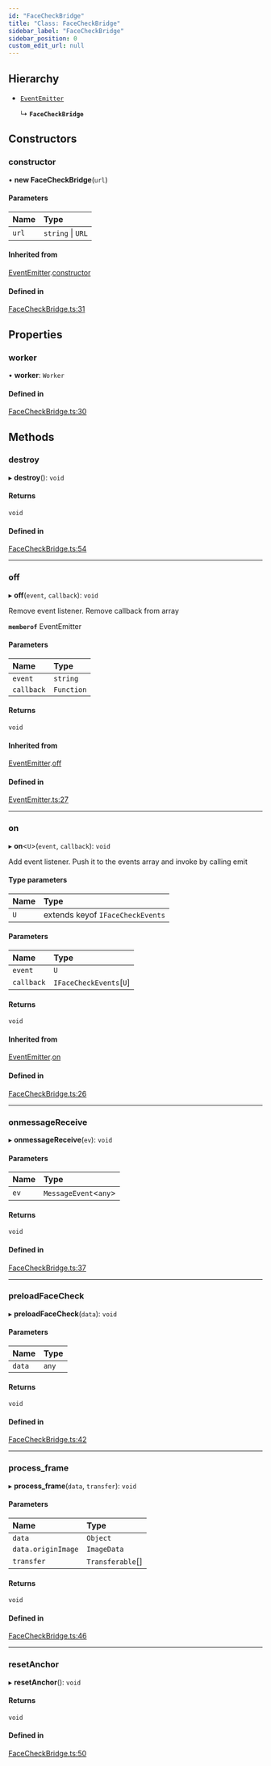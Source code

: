```yaml
---
id: "FaceCheckBridge"
title: "Class: FaceCheckBridge"
sidebar_label: "FaceCheckBridge"
sidebar_position: 0
custom_edit_url: null
---
```


## Hierarchy

- [`EventEmitter`](EventEmitter.md)

  ↳ **`FaceCheckBridge`**

## Constructors

### constructor

• **new FaceCheckBridge**(`url`)

#### Parameters

| Name | Type |
| :------ | :------ |
| `url` | `string` \| `URL` |

#### Inherited from

[EventEmitter](EventEmitter.md).[constructor](EventEmitter.md#constructor)

#### Defined in

[FaceCheckBridge.ts:31](https://github.com/sergio-lucas/webCamProcessor/blob/bb7bfcb/src/library/FaceCheckBridge.ts#L31)

## Properties

### worker

• **worker**: `Worker`

#### Defined in

[FaceCheckBridge.ts:30](https://github.com/sergio-lucas/webCamProcessor/blob/bb7bfcb/src/library/FaceCheckBridge.ts#L30)

## Methods

### destroy

▸ **destroy**(): `void`

#### Returns

`void`

#### Defined in

[FaceCheckBridge.ts:54](https://github.com/sergio-lucas/webCamProcessor/blob/bb7bfcb/src/library/FaceCheckBridge.ts#L54)

___

### off

▸ **off**(`event`, `callback`): `void`

Remove event listener. Remove callback from array

**`memberof`** EventEmitter

#### Parameters

| Name | Type |
| :------ | :------ |
| `event` | `string` |
| `callback` | `Function` |

#### Returns

`void`

#### Inherited from

[EventEmitter](EventEmitter.md).[off](EventEmitter.md#off)

#### Defined in

[EventEmitter.ts:27](https://github.com/sergio-lucas/webCamProcessor/blob/bb7bfcb/src/library/EventEmitter.ts#L27)

___

### on

▸ **on**<`U`\>(`event`, `callback`): `void`

Add event listener. Push it to the events array and invoke by calling emit

#### Type parameters

| Name | Type |
| :------ | :------ |
| `U` | extends keyof `IFaceCheckEvents` |

#### Parameters

| Name | Type |
| :------ | :------ |
| `event` | `U` |
| `callback` | `IFaceCheckEvents`[`U`] |

#### Returns

`void`

#### Inherited from

[EventEmitter](EventEmitter.md).[on](EventEmitter.md#on)

#### Defined in

[FaceCheckBridge.ts:26](https://github.com/sergio-lucas/webCamProcessor/blob/bb7bfcb/src/library/FaceCheckBridge.ts#L26)

___

### onmessageReceive

▸ **onmessageReceive**(`ev`): `void`

#### Parameters

| Name | Type |
| :------ | :------ |
| `ev` | `MessageEvent`<`any`\> |

#### Returns

`void`

#### Defined in

[FaceCheckBridge.ts:37](https://github.com/sergio-lucas/webCamProcessor/blob/bb7bfcb/src/library/FaceCheckBridge.ts#L37)

___

### preloadFaceCheck

▸ **preloadFaceCheck**(`data`): `void`

#### Parameters

| Name | Type |
| :------ | :------ |
| `data` | `any` |

#### Returns

`void`

#### Defined in

[FaceCheckBridge.ts:42](https://github.com/sergio-lucas/webCamProcessor/blob/bb7bfcb/src/library/FaceCheckBridge.ts#L42)

___

### process\_frame

▸ **process_frame**(`data`, `transfer`): `void`

#### Parameters

| Name | Type |
| :------ | :------ |
| `data` | `Object` |
| `data.originImage` | `ImageData` |
| `transfer` | `Transferable`[] |

#### Returns

`void`

#### Defined in

[FaceCheckBridge.ts:46](https://github.com/sergio-lucas/webCamProcessor/blob/bb7bfcb/src/library/FaceCheckBridge.ts#L46)

___

### resetAnchor

▸ **resetAnchor**(): `void`

#### Returns

`void`

#### Defined in

[FaceCheckBridge.ts:50](https://github.com/sergio-lucas/webCamProcessor/blob/bb7bfcb/src/library/FaceCheckBridge.ts#L50)
